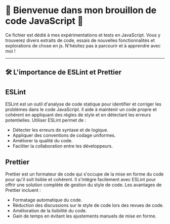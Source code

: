 # 🌟 Bienvenue dans mon brouillon de code JavaScript 🌟

Ce fichier est dédié à mes expérimentations et tests en JavaScript. Vous y trouverez divers extraits de code, essais de nouvelles fonctionnalités et explorations de chose en js. N'hésitez pas à parcourir et à apprendre avec moi !

---

## 🛠️ L'importance de ESLint et Prettier

## ESLint

ESLint est un outil d'analyse de code statique pour identifier et corriger les problèmes dans le code JavaScript. Il aide à maintenir un code propre et cohérent en appliquant des règles de style et en détectant les erreurs potentielles. Utiliser ESLint permet de :

- Détecter les erreurs de syntaxe et de logique.
- Appliquer des conventions de codage uniformes.
- Améliorer la qualité du code.
- Faciliter la collaboration entre les développeurs.

## Prettier

Prettier est un formateur de code qui s'occupe de la mise en forme du code pour qu'il soit lisible et cohérent. Il s'intègre facilement avec ESLint pour offrir une solution complète de gestion du style de code. Les avantages de Prettier incluent :

- Formatage automatique du code.
- Réduction des discussions sur le style de code lors des revues de code.
- Amélioration de la lisibilité du code.
- Gain de temps en évitant les ajustements manuels de mise en forme.
